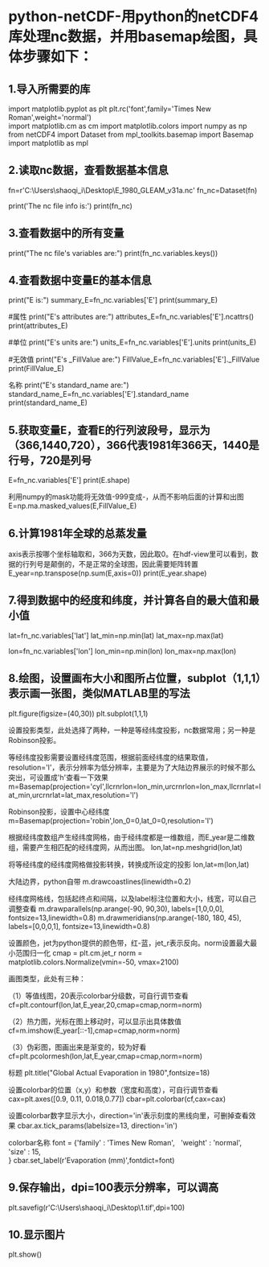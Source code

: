 python-netCDF-用python的netCDF4库处理nc数据，并用basemap绘图，具体步骤如下：
=====================================================================

1.导入所需要的库
--------------
import matplotlib.pyplot as plt 
plt.rc('font',family='Times New Roman',weight='normal')  
import matplotlib.cm as cm
import matplotlib.colors
import numpy as np
from netCDF4 import Dataset
from mpl_toolkits.basemap import Basemap
import matplotlib as mpl

2.读取nc数据，查看数据基本信息
--------------------------
fn=r'C:\Users\shaoqi_i\Desktop\E_1980_GLEAM_v31a.nc'
fn_nc=Dataset(fn)

print('The nc file info is:')
print(fn_nc)

3.查看数据中的所有变量
--------------------
print("The nc file's variables are:")
print(fn_nc.variables.keys())  

4.查看数据中变量E的基本信息
-------------------------
print("E is:")
summary_E=fn_nc.variables['E']
print(summary_E)

#属性
print("E's attributes are:")
attributes_E=fn_nc.variables['E'].ncattrs()
print(attributes_E)

#单位
print("E's units are:")
units_E=fn_nc.variables['E'].units
print(units_E)

#无效值
print("E's _FillValue are:")
FillValue_E=fn_nc.variables['E']._FillValue
print(FillValue_E)

名称
print("E's standard_name are:")
standard_name_E=fn_nc.variables['E'].standard_name
print(standard_name_E)

5.获取变量E，查看E的行列波段号，显示为（366,1440,720），366代表1981年366天，1440是行号，720是列号
----------------------------------------------------------------------------------------
E=fn_nc.variables['E'] 
print(E.shape)

利用numpy的mask功能将无效值-999变成-，从而不影响后面的计算和出图
E=np.ma.masked_values(E,FillValue_E)

6.计算1981年全球的总蒸发量
-------------------------------------------------------------------
axis表示按哪个坐标轴取和，366为天数，因此取0。在hdf-view里可以看到，数据的行列号是颠倒的，不是正常的全球图，因此需要矩阵转置
E_year=np.transpose(np.sum(E,axis=0))
print(E_year.shape)

7.得到数据中的经度和纬度，并计算各自的最大值和最小值
--------------------------------------------
lat=fn_nc.variables['lat']
lat_min=np.min(lat)
lat_max=np.max(lat)

lon=fn_nc.variables['lon']
lon_min=np.min(lon)
lon_max=np.max(lon)

8.绘图，设置画布大小和图所占位置，subplot（1,1,1）表示画一张图，类似MATLAB里的写法
---------------------------------------------------------------------------
plt.figure(figsize=(40,30))
plt.subplot(1,1,1)

设置投影类型，此处选择了两种，一种是等经纬度投影，nc数据常用；另一种是Robinson投影。

等经纬度投影需要设置经纬度范围，根据前面经纬度的结果取值，resolution='l'，表示分辨率为低分辨率，主要是为了大陆边界展示的时候不那么突出，可设置成'h'查看一下效果
m=Basemap(projection='cyl',llcrnrlon=lon_min,urcrnrlon=lon_max,llcrnrlat=lat_min,urcrnrlat=lat_max,resolution='l')

Robinson投影，设置中心经纬度
m=Basemap(projection='robin',lon_0=0,lat_0=0,resolution='l')

根据经纬度数组产生经纬度网格，由于经纬度都是一维数组，而E_year是二维数组，需要产生相匹配的经纬度网，从而出图。
lon,lat=np.meshgrid(lon,lat)

将等经纬度的经纬度网格做投影转换，转换成所设定的投影
lon,lat=m(lon,lat)

大陆边界，python自带
m.drawcoastlines(linewidth=0.2)

经纬度网格线，包括起终点和间隔，以及label标注位置和大小，线宽，可以自己调整查看
m.drawparallels(np.arange(-90, 90,30), labels=[1,0,0,0], fontsize=13,linewidth=0.8)
m.drawmeridians(np.arange(-180, 180, 45), labels=[0,0,0,1], fontsize=13,linewidth=0.8)

设置颜色，jet为python提供的颜色带，红-蓝，jet_r表示反向。norm设置最大最小范围归一化
cmap = plt.cm.jet_r
norm = matplotlib.colors.Normalize(vmin=-50, vmax=2100)

画图类型，此处有三种：

（1）等值线图，20表示colorbar分级数，可自行调节查看
cf=plt.contourf(lon,lat,E_year,20,cmap=cmap,norm=norm)

（2）热力图，光标在图上移动时，可以显示出具体数值
cf=m.imshow(E_year[::-1],cmap=cmap,norm=norm)

（3）伪彩图，图画出来是渐变的，较为好看
cf=plt.pcolormesh(lon,lat,E_year,cmap=cmap,norm=norm)

标题
plt.title("Global Actual Evaporation in 1980",fontsize=18) 

设置colorbar的位置（x,y）和参数（宽度和高度），可自行调节查看
cax=plt.axes([0.9, 0.11, 0.018,0.77])
cbar=plt.colorbar(cf,cax=cax)

设置colorbar数字显示大小，direction='in'表示刻度的黑线向里，可删掉查看效果
cbar.ax.tick_params(labelsize=13, direction='in')

colorbar名称 
font = {'family' : 'Times New Roman',  
        'weight' : 'normal',  
        'size'   : 15,  
        } 
cbar.set_label(r'Evaporation (mm)',fontdict=font)

9.保存输出，dpi=100表示分辨率，可以调高
----------------------------------
plt.savefig(r'C:\Users\shaoqi_i\Desktop\1.tif',dpi=100)

10.显示图片
-------------
plt.show()
